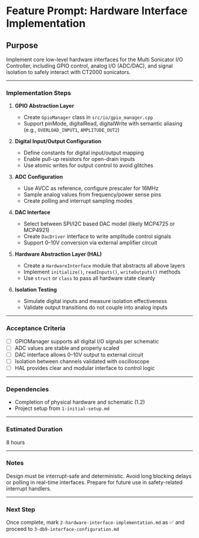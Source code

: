 # Feature Prompt: Hardware Interface Implementation

## Purpose

Implement core low-level hardware interfaces for the Multi Sonicator I/O Controller, including GPIO control, analog I/O (ADC/DAC), and signal isolation to safely interact with CT2000 sonicators.

---

### Implementation Steps

1. **GPIO Abstraction Layer**
   - Create `GpioManager` class in `src/io/gpio_manager.cpp`
   - Support pinMode, digitalRead, digitalWrite with semantic aliasing (e.g., `OVERLOAD_INPUT1`, `AMPLITUDE_OUT2`)

2. **Digital Input/Output Configuration**
   - Define constants for digital input/output mapping
   - Enable pull-up resistors for open-drain inputs
   - Use atomic writes for output control to avoid glitches

3. **ADC Configuration**
   - Use AVCC as reference, configure prescaler for 16MHz
   - Sample analog values from frequency/power sense pins
   - Create polling and interrupt sampling modes

4. **DAC Interface**
   - Select between SPI/I2C based DAC model (likely MCP4725 or MCP4921)
   - Create `DacDriver` interface to write amplitude control signals
   - Support 0–10V conversion via external amplifier circuit

5. **Hardware Abstraction Layer (HAL)**
   - Create a `HardwareInterface` module that abstracts all above layers
   - Implement `initialize()`, `readInputs()`, `writeOutputs()` methods
   - Use `struct` or `class` to pass all hardware state cleanly

6. **Isolation Testing**
   - Simulate digital inputs and measure isolation effectiveness
   - Validate output transitions do not couple into analog inputs

---

### Acceptance Criteria

- [ ] GPIOManager supports all digital I/O signals per schematic
- [ ] ADC values are stable and properly scaled
- [ ] DAC interface allows 0–10V output to external circuit
- [ ] Isolation between channels validated with oscilloscope
- [ ] HAL provides clear and modular interface to control logic

---

### Dependencies

- Completion of physical hardware and schematic (1.2)
- Project setup from `1-initial-setup.md`

---

### Estimated Duration

8 hours

---

### Notes

Design must be interrupt-safe and deterministic. Avoid long blocking delays or polling in real-time interfaces. Prepare for future use in safety-related interrupt handlers.

---

### Next Step

Once complete, mark `2-hardware-interface-implementation.md` as ✅ and proceed to `3-db9-interface-configuration.md`
